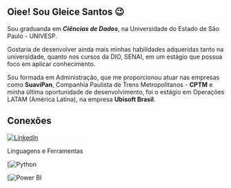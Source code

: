 ## Oiee! Sou Gleice Santos 😉

Sou graduanda em ***Ciências de Dados***, na Universidade do Estado de São Paulo - UNIVESP.

Gostaria de desenvolver ainda mais minhas habilidades adqueridas tanto na universidade, quanto nos cursos da DIO, SENAI, em um estágio que possua foco em aplicar conhecimento.

Sou formada em Administração, que me proporcionou atuar nas empresas como **SuaviPan**, Companhia Paulista de Trens Metropolitanos - **CPTM** e minha última oportunidade de desenvolvimento, foi o estágio em Operações LATAM (América Latina), na empresa **Ubisoft Brasil**. 

## Conexões
[![LinkedIn](https://img.shields.io/badge/LinkedIn-000?stylr=for-the-badge&logo=LinkedIn)](https://www.linkedin.com/in/gleice-santos/) 

Linguagens e Ferramentas

[![Python](https://camo.githubusercontent.com/52508f3bd1b70aa387a78da3f8bb5393dc0d2c931fded15bcd441b021741abc1/68747470733a2f2f696d672e736869656c64732e696f2f62616467652f707974686f6e2d3134373066653f7374796c653d666f722d7468652d6261646765266c6f676f3d707974686f6e266c6f676f436f6c6f723d303030)

[![Power BI](https://camo.githubusercontent.com/8322922e1f54fbb213fa45f7b776914d2d6a6e19236e32518a168a045694f0c6/68747470733a2f2f696d672e736869656c64732e696f2f62616467652f706f7765725f62692d3134373066653f7374796c653d666f722d7468652d6261646765266c6f676f3d706f7765722d6269266c6f676f436f6c6f723d666664643534)

